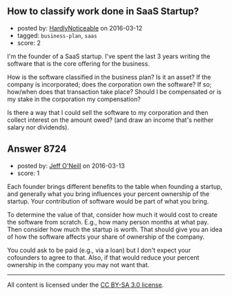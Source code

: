 ## How to classify work done in SaaS Startup?

- posted by: [HardlyNoticeable](https://stackexchange.com/users/120610/hardlynoticeable) on 2016-03-12
- tagged: `business-plan`, `saas`
- score: 2

<p>I'm the founder of a SaaS startup.  I've spent the last 3 years writing the software that is the core offering for the business.  </p>

<p>How is the software classified in the business plan?  Is it an asset?  If the company is incorporated; does the corporation own the software?  If so; how/when does that transaction take place?  Should I be compensated or is my stake in the corporation my compensation?  </p>

<p>Is there a way that I could sell the software to my corporation and then collect interest on the amount owed?  (and draw an income that's neither salary nor dividends).  </p>



## Answer 8724

- posted by: [Jeff O'Neill](https://stackexchange.com/users/46273/jeff-o-neill) on 2016-03-13
- score: 1

<p>Each founder brings different benefits to the table when founding a startup, and generally what you bring influences your percent ownership of the startup.  Your contribution of software would be part of what you bring.  </p>

<p>To determine the value of that, consider how much it would cost to create the software from scratch.  E.g., how many person months at what pay.  Then consider how much the startup is worth.  That should give you an idea of how the software affects your share of ownership of the company.</p>

<p>You could ask to be paid (e.g., via a loan) but I don't expect your cofounders to agree to that.  Also, if that would reduce your percent ownership in the company you may not want that.</p>




---

All content is licensed under the [CC BY-SA 3.0 license](https://creativecommons.org/licenses/by-sa/3.0/).
